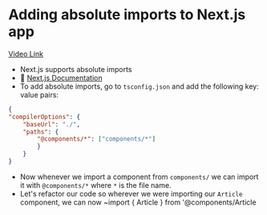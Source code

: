 # Adding absolute imports to Next.js app

[Video Link](https://egghead.io/lessons/egghead-adding-absolute-imports-to-next-js-app?pl=build-a-blog-with-next-js-typescript-emotion-and-netlify-adcc)

-   Next.js supports absolute imports
-   📜 [Next.js Documentation](https://nextjs.org/docs/advanced-features/module-path-aliases)
-   To add absolute imports, go to `tsconfig.json` and add the following key: value pairs:

```json
{
"compilerOptions": {
    "baseUrl": "./",
    "paths": {
        "@components/*": ["components/*"]
        }
    }
}
```

-   Now whenever we import a component from `components/` we can import it with `@components/*` where `*` is the file name.
-   Let's refactor our code so wherever we were importing our `Article` component, we can now ~import { Article } from '@components/Article
